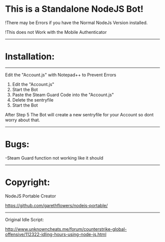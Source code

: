 # This is a Standalone NodeJS Bot!

!There may be Errors if you have the Normal NodeJs Version installed.

!This does not Work with the Mobile Authenticator

________

# Installation:
________

Edit the "Account.js" with Notepad++ to Prevent Errors

1. Edit the "Account.js"
2. Start the Bot
3. Paste the Steam Guard Code into the "Account.js"
4. Delete the sentryfile
5. Start the Bot
 
After Step 5 The Bot will create a new sentryfile for your Account so dont worry about that.

________
# Bugs:

-Steam Guard function not working like it should
________
# Copyright:

NodeJS Portable Creator

https://github.com/garethflowers/nodejs-portable/
________
Original Idle Script:

http://www.unknowncheats.me/forum/counterstrike-global-offensive/112322-idling-hours-using-node-js.html
